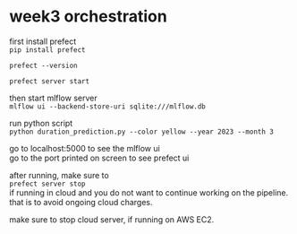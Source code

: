 # week3 orchestration

first install prefect   
`pip install prefect`

`prefect --version`

`prefect server start`

then start mlflow server    
`mlflow ui --backend-store-uri sqlite:///mlflow.db`

run python script   
`python duration_prediction.py --color yellow --year 2023 --month 3`

go to localhost:5000 to see the mlflow ui   
go to the port printed on screen to see prefect ui

after running, make sure to    
`prefect server stop`   
if running in cloud and you do not want to continue working on the pipeline.    
that is to avoid ongoing cloud charges.   

make sure to stop cloud server, if running on AWS EC2. 
